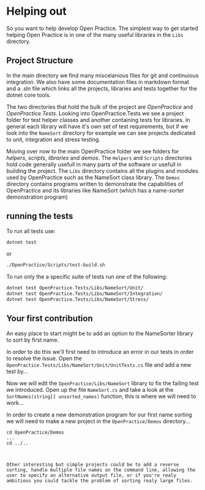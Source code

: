 
# Helping out

So you want to help develop Open Practice. The simplest way to get started helping Open Practice is in one of the many useful libraries in the ```Libs``` directory.

## Project Structure

In the main directory we find many miscelanious files for git and continuious integration. We also have some documentation files in markdown format and a .sln file which links all the projects, libraries and tests together for the dotnet core tools.

The two directories that hold the bulk of the project are *OpenPractice* and *OpenPractice.Tests*. Looking into OpenPractice.Tests we see a project folder for test helper classes and another containing tests for libraries. In general each library will have it's own set of test requirements, but if we look into the ```NameSort``` directory for example we can see projects dedicated to unit, integration and stress testing.

Moving over now to the main OpenPractice folder we see folders for *helpers*, *scripts*, *libraries* and *demos*. The ```Helpers``` and ```Scripts``` directories hold code generally usefull in many parts of the software or usefull in building the project. The ```Libs``` directory contains all the plugins and modules used by OpenPractice such as the NameSort class library. The ```Demos``` directory contains programs written to demonstrate the capabilities of OpenPractice and its libraries like NameSort (which has a name-sorter demonstration program)



## running the tests

To run all tests use:

```sh
dotnet test
```

or

```sh
./OpenPractice/Scripts/test-build.sh
```

To run only the a specific suite of tests run one of the following:

```sh
dotnet test OpenPractice.Tests/Libs/NameSort/Unit/
dotnet test OpenPractice.Tests/Libs/NameSort/Integration/
dotnet test OpenPractice.Tests/Libs/NameSort/Stress/
```

## Your first contribution

An easy place to start might be to add an option to the NameSorter library to sort by first name.

In order to do this we'll first need to introduce an error in our tests in order to resolve the issue. Open the ```OpenPractice.Tests/Libs/NameSort/Unit/UnitTests.cs``` file and add a new test by...

Now we will edit the ```OpenPractice/Libs/NameSort``` library to fix the failing test we introduced. Open up the file ```NameSort.cs``` and take a look at the ```SortNames(string[] unsorted_names)``` function, this is where we will need to work...

In order to create a new demonstration program for our first name sorting we will need to make a new project in the ```OpenPractice/Demos``` directory...

```
cd OpenPractice/Demos
...
cd ../..



Other interesting but simple projects could be to add a reverse sorting, handle multiple file names on the command line, allowing the user to specify an alternative output file, or if you're realy ambitious you could tackle the problem of sorting realy large files.
